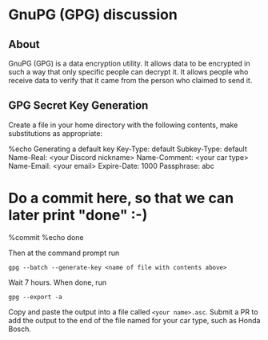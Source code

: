 # GnuPG (GPG) discussion

## About

GnuPG (GPG) is a data encryption utility. It allows data to be encrypted in such a way that only specific people can decrypt it. It allows people who receive data to verify that it came from the person who claimed to send it.

## GPG Secret Key Generation

Create a file in your home directory with the following contents, make substitutions as appropriate:

%echo Generating a default key
Key-Type: default
Subkey-Type: default
Name-Real: \<your Discord nickname\>
Name-Comment: \<your car type\>
Name-Email: \<your email\>
Expire-Date: 1000
Passphrase: abc
# Do a commit here, so that we can later print "done" :-)
%commit
%echo done

Then at the command prompt run

`gpg --batch --generate-key <name of file with contents above>`

Wait 7 hours. When done, run

`gpg --export -a`

Copy and paste the output into a file called `<your name>.asc`. Submit a PR to add the output to the end of the file named for your car type, such as Honda Bosch.
